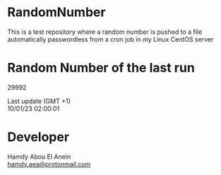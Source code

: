 # RandomNumber    
This is a test repository where a random number is pushed to a file automatically passwordless from a cron job in my Linux CentOS server    
# Random Number of the last run   
29992
      
Last update (GMT +1)    
10/01/23 02:00:01
# Developer    
Hamdy Abou El Anein   
hamdy.aea@protonmail.com
